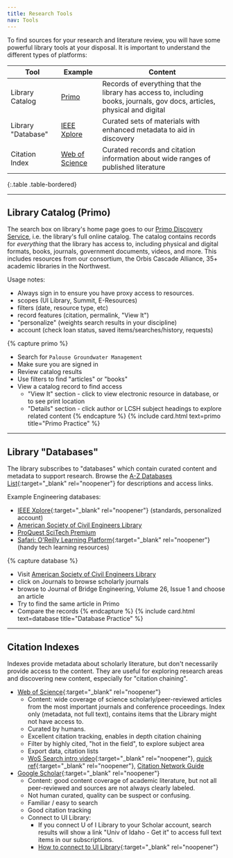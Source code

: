 ```yaml
---
title: Research Tools
nav: Tools
---
```


To find sources for your research and literature review, you will have some powerful library tools at your disposal. 
It is important to understand the different types of platforms:

| Tool | Example | Content | 
| --- | --- | --- |
| Library Catalog | [Primo](https://alliance-primo.hosted.exlibrisgroup.com/primo-explore/search?tab=default_tab&sortby=rank&vid=UID) | Records of everything that the library has access to, including books, journals, gov docs, articles, physical and digital |
| Library "Database" | [IEEE Xplore](https://uidaho.idm.oclc.org/login?url=http://ieeexplore.ieee.org/) | Curated sets of materials with enhanced metadata to aid in discovery | 
| Citation Index | [Web of Science](https://uidaho.idm.oclc.org/login?url=http://webofknowledge.com/UA) | Curated records and citation information about wide ranges of published literature |
{:.table .table-bordered}

----------------

## Library Catalog (Primo)

The search box on library's home page goes to our [Primo Discovery Service](https://alliance-primo.hosted.exlibrisgroup.com/primo-explore/search?tab=everything&search_scope=everything&vid=UID), i.e. the library's full online catalog.
The catalog contains records for *everything* that the library has access to, including physical and digital formats, books, journals, government documents, videos, and more.
This includes resources from our consortium, the Orbis Cascade Alliance, 35+ academic libraries in the Northwest.

Usage notes:

- Always sign in to ensure you have proxy access to resources.
- scopes (UI Library, Summit, E-Resources)
- filters (date, resource type, etc)
- record features (citation, permalink, "View It")
- "personalize" (weights search results in your discipline)
- account (check loan status, saved items/searches/history, requests)

{% capture primo %}
- Search for `Palouse Groundwater Management`
- Make sure you are signed in
- Review catalog results 
- Use filters to find "articles" or "books"
- View a catalog record to find access
    - "View It" section - click to view electronic resource in database, or to see print location
    - "Details" section - click author or LCSH subject headings to explore related content
{% endcapture %}
{% include card.html text=primo title="Primo Practice" %}

-------------

## Library "Databases"

The library subscribes to "databases" which contain curated content and metadata to support research.
Browse the [A-Z Databases List](https://libguides.uidaho.edu/az.php){:target="_blank" rel="noopener"} for descriptions and access links.

Example Engineering databases: 

- [IEEE Xplore](https://uidaho.idm.oclc.org/login?url=http://ieeexplore.ieee.org/){:target="_blank" rel="noopener"} (standards, personalized account)
- [American Society of Civil Engineers Library](https://uidaho.idm.oclc.org/login?url=https://ascelibrary.org/)
- [ProQuest SciTech Premium](https://uidaho.idm.oclc.org/login?url=https://search.proquest.com/scitechpremium?accountid=14551)
- [Safari: O'Reilly Learning Platform](https://uidaho.idm.oclc.org/login?url=https://www.safaribooksonline.com/library/view/temporary-access/){:target="_blank" rel="noopener"} (handy tech learning resources)

{% capture database %}
- Visit [American Society of Civil Engineers Library](https://uidaho.idm.oclc.org/login?url=https://ascelibrary.org/)
- click on Journals to browse scholarly journals
- browse to Journal of Bridge Engineering, Volume 26, Issue 1 and choose an article
- Try to find the same article in Primo
- Compare the records
{% endcapture %}
{% include card.html text=database title="Database Practice" %}

---------------

## Citation Indexes 

Indexes provide metadata about scholarly literature, but don't necessarily provide access to the content.
They are useful for exploring research areas and discovering new content, especially for "citation chaining".

- [Web of Science](https://uidaho.idm.oclc.org/login?url=http://webofknowledge.com/UA){:target="_blank" rel="noopener"}
    - Content: wide coverage of science scholarly/peer-reviewed articles from the most important journals and conference proceedings. Index only (metadata, not full text), contains items that the Library might not have access to. 
    - Curated by humans.
    - Excellent citation tracking, enables in depth citation chaining
    - Filter by highly cited, "hot in the field", to explore subject area
    - Export data, citation lists
    - [WoS Search intro video](https://youtu.be/xwhy0JBHlMw){:target="_blank" rel="noopener"}, [quick ref](http://clarivate.libguides.com/ld.php?content_id=35888196){:target="_blank" rel="noopener"}, [Citation Network Guide](https://clarivate.libguides.com/woscc/citationnetwork)
- [Google Scholar](https://scholar.google.com){:target="_blank" rel="noopener"}
    - Content: good content coverage of academic literature, but not all peer-reviewed and sources are not always clearly labeled.
    - Not human curated, quality can be suspect or confusing.
    - Familiar / easy to search
    - Good citation tracking
    - Connect to UI Library:
        - If you connect U of I Library to your Scholar account, search results will show a link "Univ of Idaho - Get it" to access full text items in our subscriptions. 
        - [How to connect to UI Library](https://www.lib.uidaho.edu/find/accesstools.html#connect-google-scholar-to-u-of-i-library){:target="_blank" rel="noopener"}
